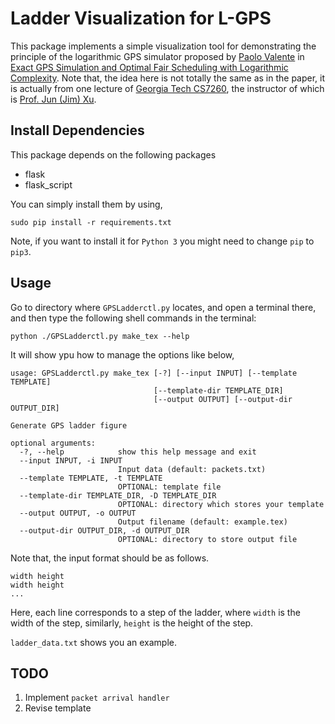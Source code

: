 # Ladder Visualization for L-GPS

This package implements a simple visualization tool for demonstrating the principle of the logarithmic GPS simulator proposed by [Paolo Valente](http://algo.ing.unimo.it/people/paolo/) in [Exact GPS Simulation and Optimal Fair Scheduling with Logarithmic Complexity](http://algo.ing.unimo.it/people/paolo/ToN/L-GPS_ToN.pdf). Note that, the idea here is not totally the same as in the paper, it is actually from one lecture of [Georgia Tech CS7260](http://www.cc.gatech.edu/classes/AY2017/cs7260_spring/), the instructor of which is [Prof. Jun (Jim) Xu](http://www.cc.gatech.edu/~jx/). 


## Install Dependencies

This package depends on the following packages

* flask
* flask_script

You can simply install them by using,

```shell
sudo pip install -r requirements.txt
```

Note, if you want to install it for `Python 3` 
you might need to change `pip` to `pip3`.

## Usage

Go to directory where `GPSLadderctl.py` locates, and open a terminal there, and then type the following shell commands in the terminal:

```shell
python ./GPSLadderctl.py make_tex --help
```

It will show ypu how to manage the options like below,

```shell
usage: GPSLadderctl.py make_tex [-?] [--input INPUT] [--template TEMPLATE]
                                [--template-dir TEMPLATE_DIR]
                                [--output OUTPUT] [--output-dir OUTPUT_DIR]

Generate GPS ladder figure

optional arguments:
  -?, --help            show this help message and exit
  --input INPUT, -i INPUT
                        Input data (default: packets.txt)
  --template TEMPLATE, -t TEMPLATE
                        OPTIONAL: template file
  --template-dir TEMPLATE_DIR, -D TEMPLATE_DIR
                        OPTIONAL: directory which stores your template
  --output OUTPUT, -o OUTPUT
                        Output filename (default: example.tex)
  --output-dir OUTPUT_DIR, -d OUTPUT_DIR
                        OPTIONAL: directory to store output file
```

Note that, the input format should be as follows.

```shell
width height
width height
...
```

Here, each line corresponds to a step of the ladder, where `width` is the width of the step, similarly, `height` is the height of the step.

`ladder_data.txt` shows you an example.


## TODO

1. Implement `packet arrival handler`
2. Revise template
